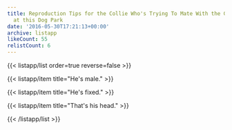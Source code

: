 ```yaml
---
title: Reproduction Tips for the Collie Who's Trying To Mate With the Golden Retriever
  at this Dog Park
date: '2016-05-30T17:21:13+00:00'
archive: listapp
likeCount: 55
relistCount: 6
---
```


{{< listapp/list order=true reverse=false >}}

   {{< listapp/item title="He's male." >}}

   {{< listapp/item title="He's fixed." >}}

   {{< listapp/item title="That's his head." >}}

{{< /listapp/list >}}
